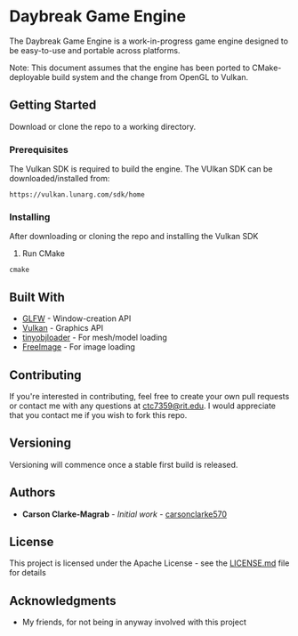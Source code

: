 # Daybreak Game Engine

The Daybreak Game Engine is a work-in-progress game engine designed to be easy-to-use and portable across platforms.

Note: This document assumes that the engine has been ported to CMake-deployable build system and the change from OpenGL to Vulkan.

## Getting Started

Download or clone the repo to a working directory.

### Prerequisites

The Vulkan SDK is required to build the engine. The VUlkan SDK can be downloaded/installed from: 

```
https://vulkan.lunarg.com/sdk/home
```

### Installing

After downloading or cloning the repo and installing the Vulkan SDK

1. Run CMake

```
cmake
```

## Built With

* [GLFW](https://www.glfw.org/) - Window-creation API
* [Vulkan](https://www.khronos.org/vulkan/) - Graphics API
* [tinyobjloader](https://github.com/syoyo/tinyobjloader) - For mesh/model loading
* [FreeImage](https://freeimage.sourceforge.net) - For image loading

## Contributing

If you're interested in contributing, feel free to create your own pull requests or contact me with any questions at ctc7359@rit.edu. I would appreciate that you contact me if you wish to fork this repo.

## Versioning

Versioning will commence once a stable first build is released.

## Authors

* **Carson Clarke-Magrab** - *Initial work* - [carsonclarke570](https://github.com/carsonclarke570)

## License

This project is licensed under the Apache License - see the [LICENSE.md](LICENSE.md) file for details

## Acknowledgments

* My friends, for not being in anyway involved with this project

